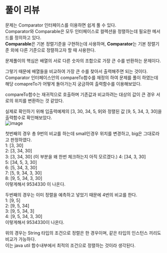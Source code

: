 # 풀이 리뷰

문제는 Comparator 인터페이스를 이용하면 쉽게 풀 수 있다.  
Comparator와 Comparable은 모두 인터페이스로 컬렉션을 정렬하는데 필요한 메서드를 정의하고 있다.  
**Comparable**은 기본 정렬기준을 구현하는데 사용하며, **Comparator**는 기본 정렬기준 외에 다른 기준으로 정렬하고자 할 때 사용한다.

문제풀이의 핵심은 배열의 서로 다른 숫자의 조합으로 가장 큰 수를 반환하는 문제이다.

그렇기 때문에 배열들을 비교하여 가장 큰 수를 찾아서 출력해주면 되는 것이다.
Comparator 인터페이스안의 compareTo함수를 재정의 하여 문제를 풀이 하였는데 해당 comapreTo가 어떻게 돌아가는지 궁금하여 출력함수를 이용해보았다.

compareTo함수는 재귀적으로 호출하며 기존값과 비교하려는 대상의 값이 큰 경우 서로의 위치를 변환하는 것 같았다.

실제로 확인하기 위해 입출력예제의 [3, 30, 34, 5, 9]와 정렬된 값 [9, 5, 34, 3, 30]을 출력함수로 확인해보았다.  
![image](./images/image.png)

첫번째의 경우 총 9번의 비교를 하는데 small인경우 위치를 변경하고, big은 그대로라고 판정하였다.  
1: [3, 30]  
2: [3, 34, 30]  
3: [3, 34, 30] (이 부분을 왜 한번 체크하는지 아직 모르겠다.)
4: [34, 3, 30]  
5: [34, 5, 3, 30]  
6: [5, 34, 3, 30]  
7: [5, 9, 34, 3, 30]  
8: [9, 5, 34, 3, 30]  
이렇게해서 9534330 이 나온다.

두번째의 경우는 이미 정렬을 예측하고 넣었기 때문에 4번의 비교를 한다.  
1: [9, 5]  
2: [9, 5, 34]  
3: [9, 5, 34, 3]  
4: [9, 5, 34, 3, 30]  
이렇게해서 9534330이 나온다.

위의 경우는 String 타입의 조건으로 정렬은 한 경우이며, 같은 타입의 인스턴스 끼리도 비교가 가능하다.  
이는 java util 함수내부에서 최적의 조건으로 정렬하는 것이라 생각된다.
